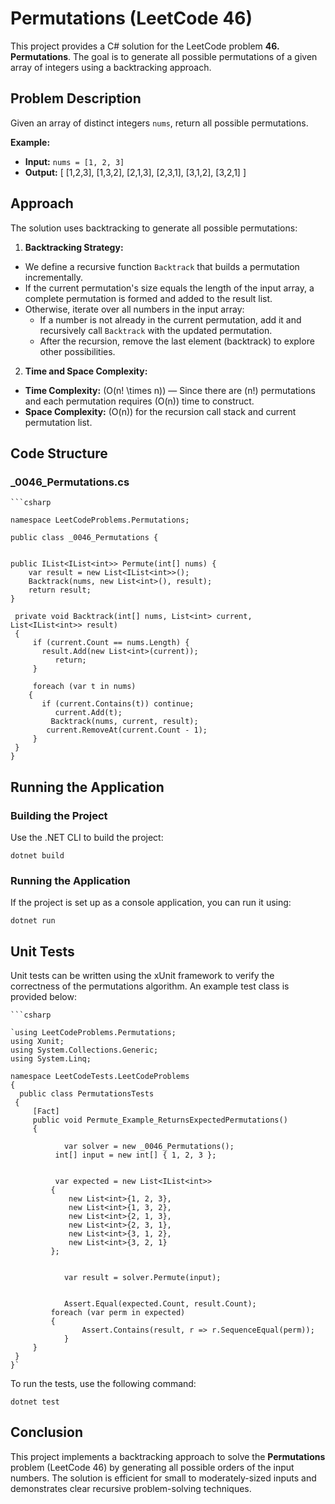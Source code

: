# Permutations (LeetCode 46)

This project provides a C# solution for the LeetCode problem **46. Permutations**. The goal is to generate all possible permutations of a given array of integers using a backtracking approach.

## Problem Description

Given an array of distinct integers `nums`, return all possible permutations.

**Example:**

- **Input:** `nums = [1, 2, 3]`
- **Output:** [ [1,2,3], [1,3,2], [2,1,3], [2,3,1], [3,1,2], [3,2,1] ]


## Approach

The solution uses backtracking to generate all possible permutations:

1. **Backtracking Strategy:**
 - We define a recursive function `Backtrack` that builds a permutation incrementally.
 - If the current permutation's size equals the length of the input array, a complete permutation is formed and added to the result list.
 - Otherwise, iterate over all numbers in the input array:
   - If a number is not already in the current permutation, add it and recursively call `Backtrack` with the updated permutation.
   - After the recursion, remove the last element (backtrack) to explore other possibilities.

2. **Time and Space Complexity:**
 - **Time Complexity:** \(O(n! \times n)\) — Since there are \(n!\) permutations and each permutation requires \(O(n)\) time to construct.
 - **Space Complexity:** \(O(n)\) for the recursion call stack and current permutation list.

## Code Structure

### _0046_Permutations.cs

	```csharp
	
    namespace LeetCodeProblems.Permutations;

	public class _0046_Permutations {

     
  	public IList<IList<int>> Permute(int[] nums) {
      	var result = new List<IList<int>>();
      	Backtrack(nums, new List<int>(), result);
      	return result;
  	}

 	 private void Backtrack(int[] nums, List<int> current, List<IList<int>> result)
 	 {
     	 if (current.Count == nums.Length) {
       	   result.Add(new List<int>(current));
        	  return;
     	 }

     	 foreach (var t in nums)
      	{
       	   if (current.Contains(t)) continue;
        	  current.Add(t);
         	 Backtrack(nums, current, result);
          	current.RemoveAt(current.Count - 1);
     	 }
 	 }
	}


Running the Application
-----------------------

### Building the Project

Use the .NET CLI to build the project:


`dotnet build`

### Running the Application

If the project is set up as a console application, you can run it using:

`dotnet run`

Unit Tests
----------

Unit tests can be written using the xUnit framework to verify the correctness of the permutations algorithm. An example test class is provided below:

	```csharp

	`using LeetCodeProblems.Permutations;
	using Xunit;
	using System.Collections.Generic;
	using System.Linq;

	namespace LeetCodeTests.LeetCodeProblems
	{
      public class PermutationsTests
   	 {
       	 [Fact]
       	 public void Permute_Example_ReturnsExpectedPermutations()
       	 {
      
        	    var solver = new _0046_Permutations();
          	  int[] input = new int[] { 1, 2, 3 };

         
          	  var expected = new List<IList<int>>
           	 {
               	 new List<int>{1, 2, 3},
               	 new List<int>{1, 3, 2},
               	 new List<int>{2, 1, 3},
               	 new List<int>{2, 3, 1},
               	 new List<int>{3, 1, 2},
               	 new List<int>{3, 2, 1}
           	 };

         
            	var result = solver.Permute(input);

            
            	Assert.Equal(expected.Count, result.Count);
           	 foreach (var perm in expected)
           	 {
            	    Assert.Contains(result, r => r.SequenceEqual(perm));
            	}
       	 }
   	 }
	}`

To run the tests, use the following command:

`dotnet test`

Conclusion
----------

This project implements a backtracking approach to solve the **Permutations** problem (LeetCode 46) by generating all possible orders of the input numbers. The solution is efficient for small to moderately-sized inputs and demonstrates clear recursive problem-solving techniques.

